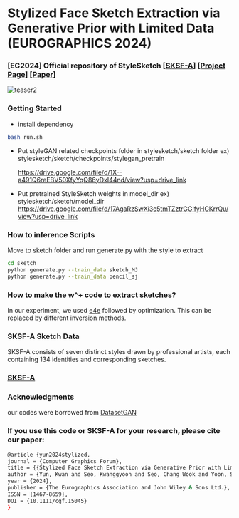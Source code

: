 # Stylized Face Sketch Extraction via Generative Prior with Limited Data (EUROGRAPHICS 2024)

### [EG2024] Official repository of StyleSketch [[SKSF-A](https://github.com/kwanyun/SKSF-A)] [[Project Page](https://kwanyun.github.io/stylesketch_project/)] [[Paper](https://arxiv.org/abs/2403.11263)]
![teaser2](https://github.com/kwanyun/StyleSketch/assets/68629563/e5368677-fbd4-4942-9385-ed7cc14de603)

### Getting Started
* install dependency
```bash
bash run.sh
```
* Put styleGAN related checkpoints folder in stylesketch/sketch folder
  ex) stylesketch/sketch/checkpoints/stylegan_pretrain

  https://drive.google.com/file/d/1X--a491Q6reEBV50XfyYqQ86yDxI44nd/view?usp=drive_link


* Put pretrained StyleSketch weights in model_dir
  ex) stylesketch/sketch/model_dir
  https://drive.google.com/file/d/17AgaRzSwXi3c5tmTZztrGGifyHGKrrQu/view?usp=drive_link


### How to inference Scripts
Move to sketch folder and run generate.py with the style to extract
```bash
cd sketch
python generate.py --train_data sketch_MJ
python generate.py --train_data pencil_sj
```
### How to make the w^+ code to extract sketches?
In our experiment, we used [e4e](https://github.com/omertov/encoder4editing) followed by optimization. This can be replaced by different inversion methods.


### SKSF-A Sketch Data
SKSF-A consists of seven distinct styles drawn by professional artists, each containing 134 identities and corresponding sketches.

### [SKSF-A](https://github.com/kwanyun/SKSF-A)

### Acknowledgments
our codes were borrowed from [DatasetGAN](https://github.com/nv-tlabs/datasetGAN_release)

### If you use this code or SKSF-A for your research, please cite our paper:
```bash
@article {yun2024stylized,
journal = {Computer Graphics Forum},
title = {{Stylized Face Sketch Extraction via Generative Prior with Limited Data}},
author = {Yun, Kwan and Seo, Kwanggyoon and Seo, Chang Wook and Yoon, Soyeon and Kim, Seongcheol and Ji, Soohyun and Ashtari, Amirsaman and Noh, Junyong},
year = {2024},
publisher = {The Eurographics Association and John Wiley & Sons Ltd.},
ISSN = {1467-8659},
DOI = {10.1111/cgf.15045}
}
```
